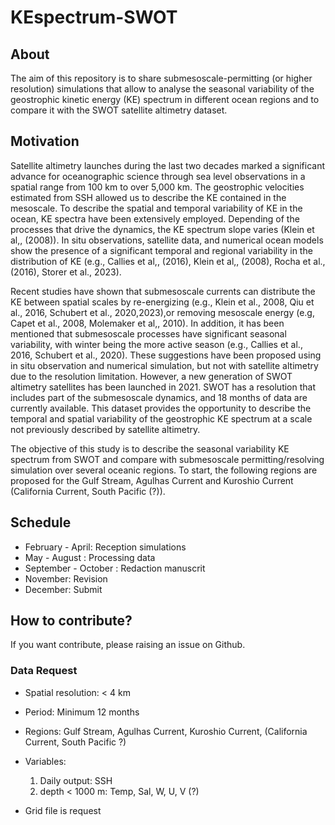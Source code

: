 # KEspectrum-SWOT
## About 
The aim of this repository is to share submesoscale-permitting (or higher resolution) simulations that allow to analyse the seasonal variability of the geostrophic kinetic energy (KE) spectrum in different ocean regions and to compare it with the SWOT satellite altimetry dataset.

## Motivation
Satellite altimetry launches during the last two decades marked a significant advance for oceanographic science through sea level observations in a spatial range from 100 km to over 5,000 km. The geostrophic velocities estimated from SSH allowed  us to describe the KE contained in the mesoscale.  To describe the spatial and temporal variability of KE in the ocean, KE spectra have been extensively employed.  Depending of the processes that drive the dynamics, the KE spectrum slope varies (Klein et al,, (2008)). In situ observations, satellite data, and numerical ocean models show the presence of a significant temporal and regional variability in the distribution of KE (e.g., Callies et al,, (2016), Klein et al,, (2008), Rocha et al., (2016), Storer et al., 2023). 

Recent studies have shown that submesoscale currents can distribute the KE between spatial scales by re-energizing (e.g., Klein et al., 2008, Qiu et al., 2016, Schubert et al., 2020,2023),or removing mesoscale energy (e.g, Capet et al., 2008, Molemaker et al,, 2010). In addition, it has been mentioned that submesoscale processes have significant seasonal variability, with winter being the more active season (e.g., Callies et al., 2016, Schubert et al., 2020). These suggestions have been proposed using in situ observation and numerical simulation, but not with satellite altimetry due to the resolution limitation. However, a new generation of SWOT altimetry satellites has been launched in 2021. SWOT has a resolution that includes part of the submesoscale dynamics, and 18 months of data are currently available. This dataset provides the opportunity to describe the temporal and spatial variability of the geostrophic KE spectrum at a scale not previously described by satellite altimetry.

The objective of this study is to describe the seasonal variability KE spectrum from SWOT and compare with submesoscale permitting/resolving simulation over several oceanic regions. To start, the following regions are proposed for the Gulf Stream, Agulhas Current and Kuroshio Current (California Current, South Pacific (?)).



## Schedule
* February - April: Reception simulations
* May - August : Processing data
* September - October : Redaction manuscrit
* November: Revision
* December: Submit
  
## How to contribute?

If you want contribute, please raising an issue on Github.

### Data Request
* Spatial resolution: < 4 km
* Period: Minimum 12 months
* Regions: Gulf Stream, Agulhas Current, Kuroshio Current, (California Current, South Pacific ?)
* Variables:
  1) Daily output: SSH
  2) depth < 1000 m: Temp, Sal, W, U, V (?)

* Grid file is request
